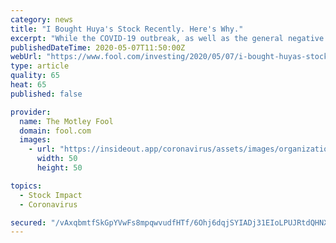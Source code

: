 ```yaml
---
category: news
title: "I Bought Huya's Stock Recently. Here's Why."
excerpt: "While the COVID-19 outbreak, as well as the general negative sentiment toward Chinese companies, might have caused the fall in its share price, I think Huya is still poised to shine over the long term."
publishedDateTime: 2020-05-07T11:50:00Z
webUrl: "https://www.fool.com/investing/2020/05/07/i-bought-huyas-stock-heres-why.aspx"
type: article
quality: 65
heat: 65
published: false

provider:
  name: The Motley Fool
  domain: fool.com
  images:
    - url: "https://insideout.app/coronavirus/assets/images/organizations/fool.com-50x50.jpg"
      width: 50
      height: 50

topics:
  - Stock Impact
  - Coronavirus

secured: "/vAxqbmtfSkGpYVwFs8mpqwvudfHTf/6Ohj6dqjSYIADj31EIoLPUJRtdQHNXxitnKaoa6kY+EzzsD2ZQa5Z9n9Xjdz2Itolw/LGToFWCUzJNEdLA05vV/tf4e/EanRg5OrNloYMDkPPvwkX92pD7L1+fh5yq5DikvmeuNZzrRT5JNdxKQdbUrA2zm/EBEuUoHNfR5esyvPwCu7ZCfFyw3pKqeXjjllVnD2T2olavZ/XC7Qb7WUwmGFMjuZDboo8VYqyo0EHNcRaDZ5ayBTlQWoaPPUyEuuNbhxGCH89A/snelrMwsBGlFib9aJloM/KQ/WQqVPaHfp/zzMmVPL2o71zHgf+beUh29EN0fEcBVEmGV6fqcn7FNe5TITxNRbgVuW8Jsq4hvKIPvHkqAVihbSUZvxYQ6e056kK9XfSOemw82GEmskIgzKp3bHv8QCSx9oOoMQm0ztUqWQbh7Y6mZwiGD5D/6NQufUI83K1rn0=;yI2TSHQEMdVV+m7SVfI4hA=="
---
```


